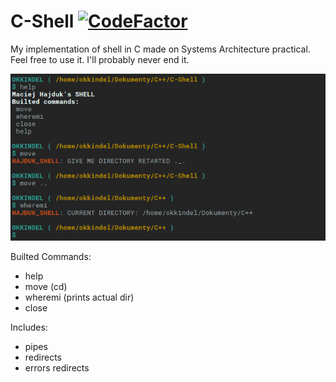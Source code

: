 # C-Shell [![CodeFactor](https://www.codefactor.io/repository/github/okkindel/c-shell/badge)](https://www.codefactor.io/repository/github/okkindel/c-shell)
My implementation of shell in C made on Systems Architecture practical. Feel free to use it. I'll probably never end it. 

<p align="left"><img title="game screen" src="https://github.com/okkindel/C-Shell/blob/master/screen.png?raw=true"></p>

Builted Commands:
- help
- move (cd)
- wheremi (prints actual dir)
- close

Includes:

- pipes
- redirects
- errors redirects

